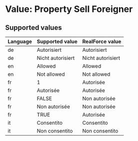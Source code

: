 # Value: Property Sell Foreigner

## Supported values

| Language | Supported value | RealForce value |
| :--- | :--- | :--- |
| de | Autorisiert | Autorisiert |
| de | Nicht autorisiert | Nicht autorisiert |
| en | Allowed | Allowed |
| en | Not allowed | Not allowed |
| fr | 1 | Autorisée |
| fr | Autorisée | Autorisée |
| fr | FALSE | Non autorisée |
| fr | Non autorisée | Non autorisée |
| fr | TRUE | Autorisée |
| it | Consentito | Consentito |
| it | Non consentito | Non consentito |
